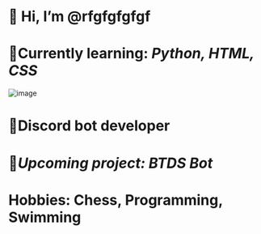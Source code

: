 # 👋 Hi, I’m @rfgfgfgfgf

# 📗Currently learning: ***Python, HTML, CSS***
![image](https://github.com/rfgfgfgfgf/rfgfgfgfgf/assets/156570166/4fbc1609-97e1-43a3-98e7-98b3458ee0d1)

                                                                                                                        
# 📱Discord bot developer    

# 🤖***Upcoming project: BTDS Bot***

# Hobbies: Chess, Programming, Swimming

                                                                     


 
 
 




